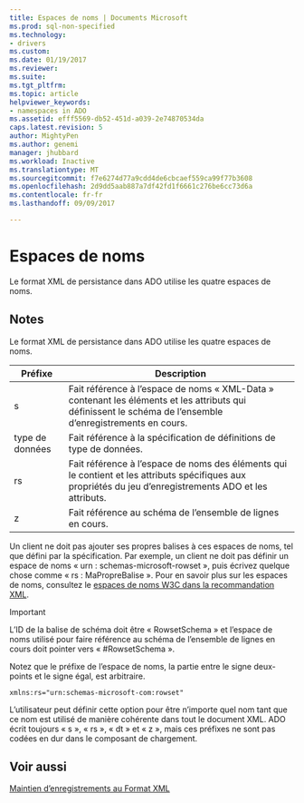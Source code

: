 ```yaml
---
title: Espaces de noms | Documents Microsoft
ms.prod: sql-non-specified
ms.technology:
- drivers
ms.custom: 
ms.date: 01/19/2017
ms.reviewer: 
ms.suite: 
ms.tgt_pltfrm: 
ms.topic: article
helpviewer_keywords:
- namespaces in ADO
ms.assetid: efff5569-db52-451d-a039-2e74870534da
caps.latest.revision: 5
author: MightyPen
ms.author: genemi
manager: jhubbard
ms.workload: Inactive
ms.translationtype: MT
ms.sourcegitcommit: f7e6274d77a9cdd4de6cbcaef559ca99f77b3608
ms.openlocfilehash: 2d9dd5aab887a7df42fd1f6661c276be6cc73d6a
ms.contentlocale: fr-fr
ms.lasthandoff: 09/09/2017

---
```

# <a name="namespaces"></a>Espaces de noms
Le format XML de persistance dans ADO utilise les quatre espaces de noms.  
  
## <a name="remarks"></a>Notes  
 Le format XML de persistance dans ADO utilise les quatre espaces de noms.  
  
|Préfixe| Description|  
|------------|-----------------|  
|s|Fait référence à l’espace de noms « XML-Data » contenant les éléments et les attributs qui définissent le schéma de l’ensemble d’enregistrements en cours.|  
|type de données|Fait référence à la spécification de définitions de type de données.|  
|rs|Fait référence à l’espace de noms des éléments qui le contient et les attributs spécifiques aux propriétés du jeu d’enregistrements ADO et les attributs.|  
|z|Fait référence au schéma de l’ensemble de lignes en cours.|  
  
 Un client ne doit pas ajouter ses propres balises à ces espaces de noms, tel que défini par la spécification. Par exemple, un client ne doit pas définir un espace de noms « urn : schemas-microsoft-rowset », puis écrivez quelque chose comme « rs : MaPropreBalise ». Pour en savoir plus sur les espaces de noms, consultez le [espaces de noms W3C dans la recommandation XML](http://www.w3.org/TR/REC-xml-names/).  
  
> [!IMPORTANT]
>  L’ID de la balise de schéma doit être « RowsetSchema » et l’espace de noms utilisé pour faire référence au schéma de l’ensemble de lignes en cours doit pointer vers « #RowsetSchema ».  
  
 Notez que le préfixe de l’espace de noms, la partie entre le signe deux-points et le signe égal, est arbitraire.  
  
```  
xmlns:rs="urn:schemas-microsoft-com:rowset"  
```  
  
 L’utilisateur peut définir cette option pour être n’importe quel nom tant que ce nom est utilisé de manière cohérente dans tout le document XML. ADO écrit toujours « s », « rs », « dt » et « z », mais ces préfixes ne sont pas codées en dur dans le composant de chargement.  
  
## <a name="see-also"></a>Voir aussi  
 [Maintien d’enregistrements au Format XML](../../../ado/guide/data/persisting-records-in-xml-format.md)

